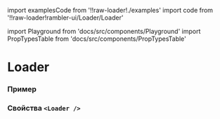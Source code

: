 import examplesCode from '!!raw-loader!./examples'
import code from '!!raw-loader!rambler-ui/Loader/Loader'

import Playground from 'docs/src/components/Playground'
import PropTypesTable from 'docs/src/components/PropTypesTable'

# Loader

### Пример
<Playground code={examplesCode} />

### Свойства `<Loader />`
<PropTypesTable code={code} />
